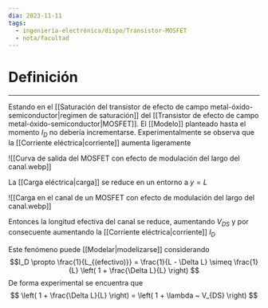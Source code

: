 ```yaml
---
dia: 2023-11-11
tags:
  - ingeniería-electrónica/dispo/Transistor-MOSFET
  - nota/facultad
---
```

# Definición
---
Estando en el [[Saturación del transistor de efecto de campo metal-óxido-semiconductor|regimen de saturación]] del [[Transistor de efecto de campo metal-óxido-semiconductor|MOSFET]]. El [[Modelo]] planteado hasta el momento $I_D$ no debería incrementarse. Experimentalmente se observa que la [[Corriente eléctrica|corriente]] aumenta ligeramente

![[Curva de salida del MOSFET con efecto de modulación del largo del canal.webp]]

La [[Carga eléctrica|carga]] se reduce en un entorno a $y = L$

![[Carga en el canal de un MOSFET con efecto de modulación del largo del canal.webp]]

Entonces la longitud efectiva del canal se reduce, aumentando $V_{DS}$ y por consecuente aumentando la [[Corriente eléctrica|corriente]] $I_D$

Este fenómeno puede [[Modelar|modelizarse]] considerando $$I_D \propto \frac{1}{L_{(efectivo)}} = \frac{1}{L - \Delta L} \simeq \frac{1}{L} \left( 1 + \frac{\Delta L}{L} \right) $$
De forma experimental se encuentra que $$ \left( 1 + \frac{\Delta L}{L} \right) = \left( 1 + \lambda ~ V_{DS} \right) $$